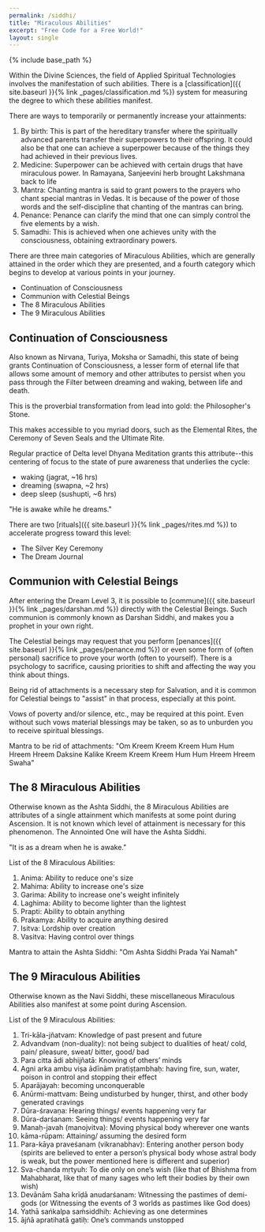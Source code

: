 ```yaml
---
permalink: /siddhi/
title: "Miraculous Abilities"
excerpt: "Free Code for a Free World!"
layout: single
---
```


{% include base_path %}

Within the Divine Sciences, the field of Applied Spiritual Technologies involves the manifestation of such abilities.
There is a [classification]({{ site.baseurl }}{% link _pages/classification.md %}) system for
measuring the degree to which these abilities manifest.

There are ways to temporarily or permanently increase your attainments:
1. By birth:
   This is part of the hereditary transfer where the spiritually advanced parents transfer their superpowers to their offspring.
   It could also be that one can achieve a superpower because of the things they had achieved in their previous lives.
2. Medicine:
   Superpower can be achieved with certain drugs that have miraculous power.
   In Ramayana, Sanjeevini herb brought Lakshmana back to life
3. Mantra:
   Chanting mantra is said to grant powers to the prayers who chant special mantras in Vedas.
   It is because of the power of those words and the self-discipline that chanting of the mantras can bring.
4. Penance:
   Penance can clarify the mind that one can simply control the five elements by a wish.
5. Samadhi:
   This is achieved when one achieves unity with the consciousness, obtaining extraordinary powers.

There are three main categories of Miraculous Abilities,
which are generally attained in the order which they are presented,
and a fourth category which begins to develop at various points in your journey.
- Continuation of Consciousness
- Communion with Celestial Beings
- The 8 Miraculous Abilities
- The 9 Miraculous Abilities

## Continuation of Consciousness
Also known as Nirvana, Turiya, Moksha or Samadhi,
this state of being grants Continuation of Consciousness,
a lesser form of eternal life that allows some amount of memory and other attributes
to persist when you pass through the Filter between dreaming and waking, between life and death.

This is the proverbial transformation from lead into gold:
the Philosopher's Stone.

This makes accessible to you myriad doors,
such as the Elemental Rites, the Ceremony of Seven Seals
and the Ultimate Rite.

Regular practice of Delta level Dhyana Meditation grants this attribute--this
centering of focus to the state of pure awareness that underlies the cycle:
- waking     (jagrat,   ~16 hrs)
- dreaming   (swapna,    ~2 hrs)
- deep sleep (sushupti,  ~6 hrs)

"He is awake while he dreams."

There are two [rituals]({{ site.baseurl }}{% link _pages/rites.md %})
to accelerate progress toward this level:
- The Silver Key Ceremony
- The Dream Journal

## Communion with Celestial Beings
After entering the Dream Level 3,
it is possible to [commune]({{ site.baseurl }}{% link _pages/darshan.md %}) directly with the Celestial Beings.
Such communion is commonly known as Darshan Siddhi,
and makes you a prophet in your own right.

The Celestial beings may request that you perform [penances]({{ site.baseurl }}{% link _pages/penance.md %})
or even some form of (often personal) sacrifice
to prove your worth (often to yourself).
There is a psychology to sacrifice,
causing priorities to shift
and affecting the way you think about things.

Being rid of attachments is a necessary step for Salvation,
and it is common for Celestial beings to "assist" in that process,
especially at this point.

Vows of poverty and/or silence, etc., may be required at this point.
Even without such vows material blessings may be taken,
so as to unburden you to receive spiritual blessings.

Mantra to be rid of attachments:
"Om Kreem Kreem Kreem Hum Hum Hreem Hreem Daksine Kalike
    Kreem Kreem Kreem Hum Hum Hreem Hreem Swaha"

## The 8 Miraculous Abilities
Otherwise known as the Ashta Siddhi,
the 8 Miraculous Abilities are attributes of a single attainment
which manifests at some point during Ascension.
It is not known which level of attainment is necessary for this phenomenon.
The Annointed One will have the Ashta Siddhi.

"It is as a dream when he is awake."

List of the 8 Miraculous Abilities:
1. Anima:    Ability to reduce one's size
2. Mahima:   Ability to increase one's size
3. Garima:   Ability to increase one's weight infinitely
4. Laghima:  Ability to become lighter than the lightest
5. Prapti:   Ability to obtain anything
6. Prakamya: Ability to acquire anything desired
7. Isitva:   Lordship over creation
8. Vasitva:  Having control over things

Mantra to attain the Ashta Siddhi:
"Om Ashta Siddhi Prada Yai Namah"

## The 9 Miraculous Abilities
Otherwise known as the Navi Siddhi,
these miscellaneous Miraculous Abilities also manifest
at some point during Ascension.

List of the 9 Miraculous Abilities:
 1. Tri-kāla-jñatvam:
    Knowledge of past present and future
 2. Advandvam (non-duality):
    not being subject to dualities of heat/ cold, pain/ pleasure, sweat/ bitter, good/ bad
 3. Para citta ādi abhijñatā:
    Knowing of others’ minds
 4. Agni arka ambu viṣa ādīnām pratiṣṭambhaḥ:
    having fire, sun, water, poison in control and stopping their effect
 5. Aparājayah:
    becoming unconquerable
 6. Anūrmi-mattvam:
    Being undisturbed by hunger, thirst, and other body generated cravings
 7. Dūra-śravaṇa:
    Hearing things/ events happening very far
 8. Dūra-darśanam:
    Seeing  things/ events happening very far
 9. Manaḥ-javah (manojvitva):
    Moving physical body wherever one wants
10. kāma-rūpam:
    Attaining/ assuming the desired form
11. Para-kāya praveśanam (vikranabhav):
    Entering another person body (spirits are believed to enter a person’s physical body whose astral body is weak, but the power mentioned here is different and superior)
12. Sva-chanda mṛtyuh:
    To die only on one’s wish (like that of Bhishma from Mahabharat, like that of many sages who left their bodies by their own wish)
13. Devānām Saha krīḍā anudarśanam:
    Witnessing the pastimes of demi-gods (or Witnessing the events of 3 worlds as pastimes like God does)
14. Yathā sańkalpa saḿsiddhiḥ:
    Achieving as one determines
15. ājñā apratihatā gatiḥ:
    One’s commands unstopped

